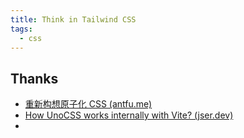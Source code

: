 ```yaml
---
title: Think in Tailwind CSS
tags:
  - css
---
```





## Thanks

- [重新构想原子化 CSS (antfu.me)](https://antfu.me/posts/reimagine-atomic-css-zh)
- [How UnoCSS works internally with Vite? (jser.dev)](https://jser.dev/2023-09-17-how-unocss-works-with-vite/)
- 